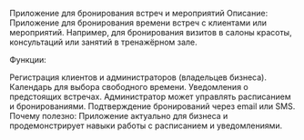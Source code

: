 Приложение для бронирования встреч и мероприятий
Описание: Приложение для бронирования времени встреч с клиентами или мероприятий. Например, для бронирования визитов в салоны красоты, консультаций или занятий в тренажёрном зале.

Функции:

Регистрация клиентов и администраторов (владельцев бизнеса).
Календарь для выбора свободного времени.
Уведомления о предстоящих встречах.
Администратор может управлять расписанием и бронированиями.
Подтверждение бронирований через email или SMS.
Почему полезно: Приложение актуально для бизнеса и продемонстрирует навыки работы с расписанием и уведомлениями.
